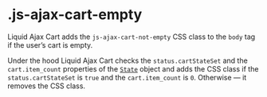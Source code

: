 # .js-ajax-cart-empty

Liquid Ajax Cart adds the `js-ajax-cart-not-empty` CSS class to the `body` tag if the user’s cart is empty.

Under the hood Liquid Ajax Cart checks the `status.cartStateSet` and the `cart.item_count` properties of the [`State`](/reference/state/) object and adds the CSS class if the `status.cartStateSet` is `true` and the `cart.item_count` is `0`. Otherwise — it removes the CSS class.
